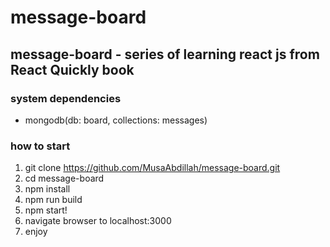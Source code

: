 # message-board
## message-board - series of learning react js from React Quickly book
### system dependencies
* mongodb(db: board, collections: messages)
### how to start
1. git clone <https://github.com/MusaAbdillah/message-board.git>
2. cd message-board
3. npm install
4. npm run build
5. npm start!
6. navigate browser to localhost:3000
7. enjoy